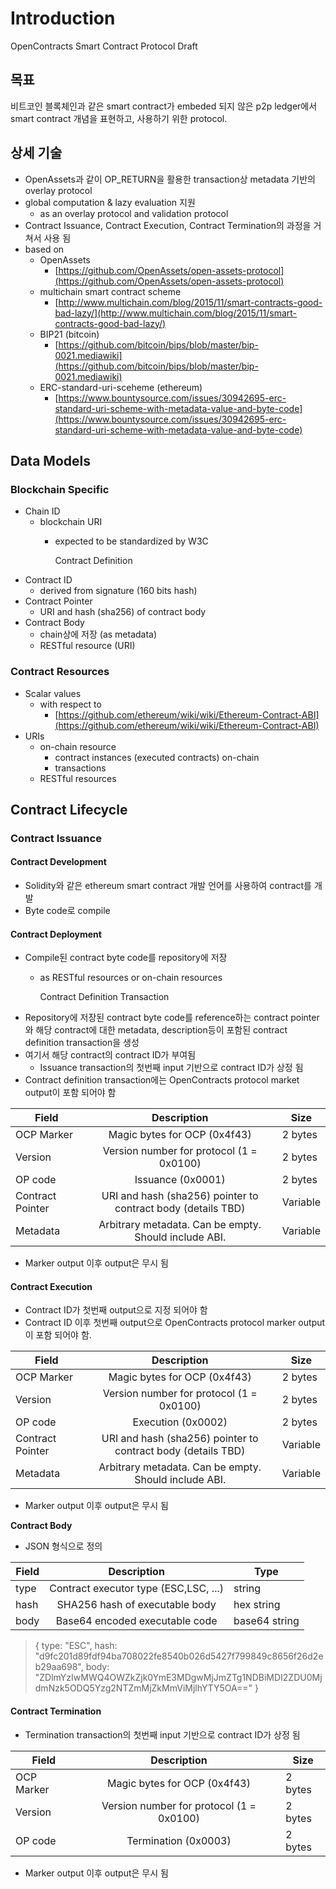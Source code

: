 # Introduction

OpenContracts Smart Contract Protocol Draft

## 목표

비트코인 블록체인과 같은 smart contract가 embeded 되지 않은 p2p ledger에서 smart contract 개념을 표현하고, 사용하기 위한 protocol.

## 상세 기술

* OpenAssets과 같이 OP\_RETURN을 활용한 transaction상 metadata 기반의 overlay protocol
* global computation & lazy evaluation 지원
  * as an overlay protocol and validation protocol
* Contract Issuance, Contract Execution, Contract Termination의 과정을 거쳐서 사용 됨
* based on
  * OpenAssets
    * [https://github.com/OpenAssets/open-assets-protocol](https://github.com/OpenAssets/open-assets-protocol)
  * multichain smart contract scheme
    * [http://www.multichain.com/blog/2015/11/smart-contracts-good-bad-lazy/](http://www.multichain.com/blog/2015/11/smart-contracts-good-bad-lazy/)
  * BIP21 \(bitcoin\)
    * [https://github.com/bitcoin/bips/blob/master/bip-0021.mediawiki](https://github.com/bitcoin/bips/blob/master/bip-0021.mediawiki)
  * ERC-standard-uri-sceheme \(ethereum\)
    * [https://www.bountysource.com/issues/30942695-erc-standard-uri-scheme-with-metadata-value-and-byte-code](https://www.bountysource.com/issues/30942695-erc-standard-uri-scheme-with-metadata-value-and-byte-code)

## Data Models

### Blockchain Specific

* Chain ID
  * blockchain URI
    * expected to be standardized by W3C

      Contract Definition
* Contract ID
  * derived from signature \(160 bits hash\)
* Contract Pointer
  * URI and hash \(sha256\) of contract body
* Contract Body
  * chain상에 저장 \(as metadata\)
  * RESTful resource \(URI\)

### Contract Resources

* Scalar values
  * with respect to 
    * [https://github.com/ethereum/wiki/wiki/Ethereum-Contract-ABI](https://github.com/ethereum/wiki/wiki/Ethereum-Contract-ABI)
* URIs
  * on-chain resource
    * contract instances \(executed contracts\) on-chain
    * transactions
  * RESTful resources

## Contract Lifecycle

### Contract Issuance

#### Contract Development

* Solidity와 같은 ethereum smart contract 개발 언어를 사용하여 contract를 개발
* Byte code로 compile

#### Contract Deployment

* Compile된 contract byte code를 repository에 저장
  * as RESTful resources or on-chain resources

    Contract Definition Transaction
* Repository에 저장된 contract byte code를 reference하는 contract pointer와 해당 contract에 대한 metadata, description등이 포함된 contract definition transaction을 생성
* 여기서 해당 contract의 contract ID가 부여됨
  * Issuance transaction의 첫번째 input 기반으로 contract ID가 상정 됨
* Contract definition transaction에는 OpenContracts protocol market output이 포함 되어야 함

| Field | Description | Size |
| --- | :---: | --- |
| OCP Marker | Magic bytes for OCP \(0x4f43\) | 2 bytes |
| Version | Version number for protocol \(1 = 0x0100\) | 2 bytes |
| OP code | Issuance \(0x0001\) | 2 bytes |
| Contract Pointer | URI and hash \(sha256\) pointer to contract body \(details TBD\) | Variable |
| Metadata | Arbitrary metadata. Can be empty. Should include ABI. | Variable |

* Marker output 이후 output은 무시 됨

#### Contract Execution

* Contract ID가 첫번째 output으로 지정 되어야 함
* Contract ID 이후 첫번째 output으로 OpenContracts protocol marker output이 포함 되어야 함.

| Field | Description | Size |
| --- | :---: | --- |
| OCP Marker | Magic bytes for OCP \(0x4f43\) | 2 bytes |
| Version | Version number for protocol \(1 = 0x0100\) | 2 bytes |
| OP code | Execution \(0x0002\) | 2 bytes |
| Contract Pointer | URI and hash \(sha256\) pointer to contract body \(details TBD\) | Variable |
| Metadata | Arbitrary metadata. Can be empty. Should include ABI. | Variable |

* Marker output 이후 output은 무시 됨

**Contract Body**

* JSON 형식으로 정의

| Field | Description | Type |
| --- | :---: | --- |
| type | Contract executor type \(ESC,LSC, ...\) | string |
| hash | SHA256 hash of executable body | hex string |
| body | Base64 encoded executable code | base64 string |

> { type: "ESC", hash: "d9fc201d89fdf94ba708022fe8540b026d5427f799849c8656f26d2eb29aa698", body: "ZDlmYzIwMWQ4OWZkZjk0YmE3MDgwMjJmZTg1NDBiMDI2ZDU0MjdmNzk5ODQ5Yzg2NTZmMjZkMmViMjlhYTY5OA==" }

#### Contract Termination

* Termination transaction의 첫번째 input 기반으로 contract ID가 상정 됨

| Field | Description | Size |
| --- | :---: | --- |
| OCP Marker | Magic bytes for OCP \(0x4f43\) | 2 bytes |
| Version | Version number for protocol \(1 = 0x0100\) | 2 bytes |
| OP code | Termination \(0x0003\) | 2 bytes |

* Marker output 이후 output은 무시 됨

